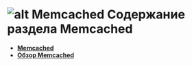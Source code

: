 ![alt Memcached](https://raw.github.com/uran1980/web-deb-blog/master/Memcached/images/memcached_banner75.jpg)
Содержание раздела Memcached
============================
* **[Memcached](https://github.com/uran1980/web-deb-blog/blob/master/Memcached/memcached.md)**
* **[Обзор Memcached](https://github.com/uran1980/web-deb-blog/blob/master/Memcached/memcached-overview.md)**
